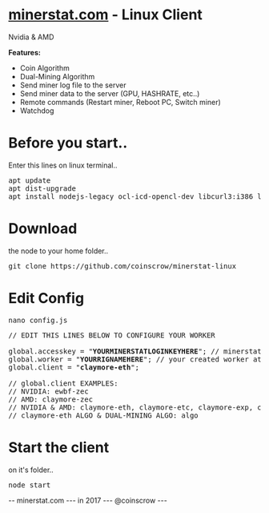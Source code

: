 # <a href="https://minerstat.com" target="_blank">minerstat.com</a> - Linux Client
Nvidia & AMD

<b>Features:</b>
- Coin Algorithm
- Dual-Mining Algorithm
- Send miner log file to the server
- Send miner data to the server (GPU, HASHRATE, etc..)
- Remote commands (Restart miner, Reboot PC, Switch miner)
- Watchdog 

# Before you start..
Enter this lines on linux terminal..
<pre>
apt update
apt dist-upgrade
apt install nodejs-legacy ocl-icd-opencl-dev libcurl3:i386 libcurl4-openssl-dev unzip git
</pre>

# Download
the node to your home folder..
<pre>
git clone https://github.com/coinscrow/minerstat-linux
</pre>

# Edit Config
<pre>
nano config.js
</pre>

<pre>
// EDIT THIS LINES BELOW TO CONFIGURE YOUR WORKER

global.accesskey = "<b>YOURMINERSTATLOGINKEYHERE</b>"; // minerstat.com LOGIN key
global.worker = "<b>YOURRIGNAMEHERE</b>"; // your created worker at the website
global.client = "<b>claymore-eth</b>";

// global.client EXAMPLES:
// NVIDIA: ewbf-zec
// AMD: claymore-zec
// NVIDIA & AMD: claymore-eth, claymore-etc, claymore-exp, claymore-music, claymore-ubq
// claymore-eth ALGO & DUAL-MINING ALGO: algo
</pre>

# Start the client
on it's folder..
<pre>
node start
</pre>


-- minerstat.com --- in 2017 --- @coinscrow ---

